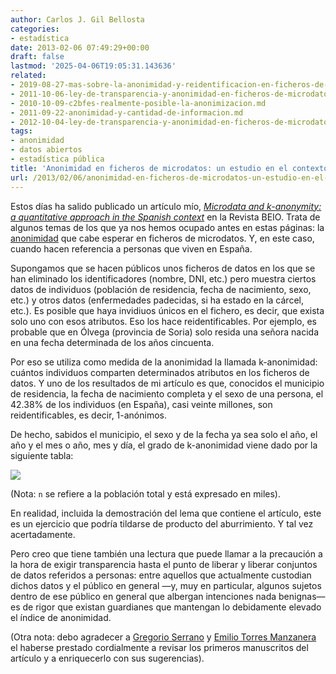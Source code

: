 ```yaml
---
author: Carlos J. Gil Bellosta
categories:
- estadística
date: 2013-02-06 07:49:29+00:00
draft: false
lastmod: '2025-04-06T19:05:31.143636'
related:
- 2019-08-27-mas-sobre-la-anonimidad-y-reidentificacion-en-ficheros-de-microdatos.md
- 2011-10-06-ley-de-transparencia-y-anonimidad-en-ficheros-de-microdatos.md
- 2010-10-09-c2bfes-realmente-posible-la-anonimizacion.md
- 2011-09-22-anonimidad-y-cantidad-de-informacion.md
- 2012-10-04-ley-de-transparencia-y-anonimidad-en-ficheros-de-microdatos-ii.md
tags:
- anonimidad
- datos abiertos
- estadística pública
title: 'Anonimidad en ficheros de microdatos: un estudio en el contexto español'
url: /2013/02/06/anonimidad-en-ficheros-de-microdatos-un-estudio-en-el-contexto-espanol/
---
```


Estos días ha salido publicado un artículo mío, [_Microdata and k-anonymity: a quantitative approach in the Spanish context_](https://www.seio.es/beio/BEIOVol29Num1.pdf) en la Revista BEIO. Trata de algunos temas de los que ya nos hemos ocupado antes en estas páginas: la [anonimidad](http://www.datanalytics.com/tag/anonimidad/) que cabe esperar en ficheros de microdatos. Y, en este caso, cuando hacen referencia a personas que viven en España.

Supongamos que se hacen públicos unos ficheros de datos en los que se han eliminado los identificadores (nombre, DNI, etc.) pero muestra ciertos datos de individuos (población de residencia, fecha de nacimiento, sexo, etc.) y otros datos (enfermedades padecidas, si ha estado en la cárcel, etc.). Es posible que haya invidiuos únicos en el fichero, es decir, que exista solo uno con esos atributos. Eso los hace reidentificables. Por ejemplo, es probable que en Ólvega (provincia de Soria) solo resida una señora nacida en una fecha determinada de los años cincuenta.

Por eso se utiliza como medida de la anonimidad la llamada k-anonimidad: cuántos individuos comparten determinados atributos en los ficheros de datos. Y uno de los resultados de mi artículo es que, conocidos el municipio de residencia, la fecha de nacimiento completa y el sexo de una persona, el 42.38% de los individuos (en España), casi veinte millones, son reidentificables, es decir, 1-anónimos.

De hecho, sabidos el municipio, el sexo y de la fecha ya sea solo el año, el año y el mes o año, mes y día, el grado de k-anonimidad viene dado por la siguiente tabla:

[![](/wp-uploads/2013/02/k_anonimidad_espana.png#center)
](/wp-uploads/2013/02/k_anonimidad_espana.png#center)

(Nota: `n` se refiere a la población total y está expresado en miles).

En realidad, incluida la demostración del lema que contiene el artículo, este es un ejercicio que podría tildarse de producto del aburrimiento. Y tal vez acertadamente.

Pero creo que tiene también una lectura que puede llamar a la precaución a la hora de exigir transparencia hasta el punto de liberar y liberar conjuntos de datos referidos a personas: entre aquellos que actualmente custodian dichos datos y el público en general —y, muy en particular, algunos sujetos dentro de ese público en general que albergan intenciones nada benignas— es de rigor que existan guardianes que mantengan lo debidamente elevado el índice de anonimidad.

(Otra nota: debo agradecer a [Gregorio Serrano](http://www.grserrano.es/) y [Emilio Torres Manzanera](https://directo.uniovi.es/catalogo/DetalleProfesor.asp?idprofesor=28365) el haberse prestado cordialmente a revisar los primeros manuscritos del artículo y a enriquecerlo con sus sugerencias).